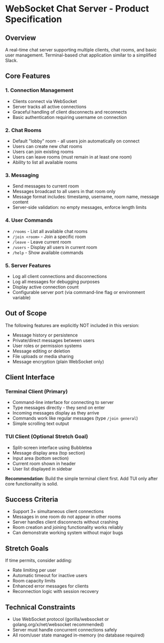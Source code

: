 # WebSocket Chat Server - Product Specification

## Overview
A real-time chat server supporting multiple clients, chat rooms, and basic user management. Terminal-based chat application similar to a simplified Slack.

## Core Features

### 1. Connection Management
- Clients connect via WebSocket
- Server tracks all active connections
- Graceful handling of client disconnects and reconnects
- Basic authentication requiring username on connection

### 2. Chat Rooms
- Default "lobby" room - all users join automatically on connect
- Users can create new chat rooms
- Users can join existing rooms
- Users can leave rooms (must remain in at least one room)
- Ability to list all available rooms

### 3. Messaging
- Send messages to current room
- Messages broadcast to all users in that room only
- Message format includes: timestamp, username, room name, message content
- Server-side validation: no empty messages, enforce length limits

### 4. User Commands
- `/rooms` - List all available chat rooms
- `/join <room>` - Join a specific room
- `/leave` - Leave current room
- `/users` - Display all users in current room
- `/help` - Show available commands

### 5. Server Features
- Log all client connections and disconnections
- Log all messages for debugging purposes
- Display active connection count
- Configurable server port (via command-line flag or environment variable)

## Out of Scope
The following features are explicitly NOT included in this version:
- Message history or persistence
- Private/direct messages between users
- User roles or permission systems
- Message editing or deletion
- File uploads or media sharing
- Message encryption (plain WebSocket only)

## Client Interface

### Terminal Client (Primary)
- Command-line interface for connecting to server
- Type messages directly - they send on enter
- Incoming messages display as they arrive
- Commands work like regular messages (type `/join general`)
- Simple scrolling text output

### TUI Client (Optional Stretch Goal)
- Split-screen interface using Bubbletea
- Message display area (top section)
- Input area (bottom section)
- Current room shown in header
- User list displayed in sidebar

**Recommendation**: Build the simple terminal client first. Add TUI only after core functionality is solid.

## Success Criteria
- Support 3+ simultaneous client connections
- Messages in one room do not appear in other rooms
- Server handles client disconnects without crashing
- Room creation and joining functionality works reliably
- Can demonstrate working system without major bugs

## Stretch Goals
If time permits, consider adding:
- Rate limiting per user
- Automatic timeout for inactive users
- Room capacity limits
- Enhanced error messages for clients
- Reconnection logic with session recovery

## Technical Constraints
- Use WebSocket protocol (gorilla/websocket or golang.org/x/net/websocket recommended)
- Server must handle concurrent connections safely
- All room/user state managed in-memory (no database required)
